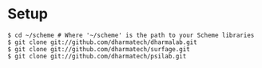 
# Setup #

    $ cd ~/scheme # Where '~/scheme' is the path to your Scheme libraries
    $ git clone git://github.com/dharmatech/dharmalab.git
    $ git clone git://github.com/dharmatech/surfage.git
    $ git clone git://github.com/dharmatech/psilab.git
